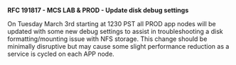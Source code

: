 **RFC 191817 - MCS LAB & PROD - Update disk debug settings** 

On Tuesday March 3rd starting at 1230 PST all PROD app nodes will be updated with some new debug settings to assist in troubleshooting a disk formatting/mounting issue with NFS storage. This change should be minimally disruptive but may cause some slight performance reduction as a service is cycled on each APP node. 
